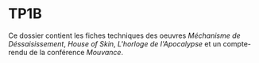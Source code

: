 # TP1B

Ce dossier contient les fiches techniques des oeuvres *Méchanisme de Déssaisissement*, *House of Skin*, *L'horloge de l'Apocalypse* et un compte-rendu de la conférence *Mouvance*.
